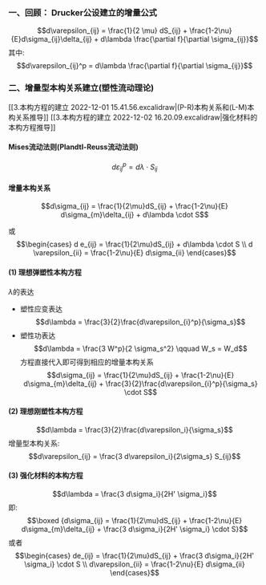 ### 一、回顾： Drucker公设建立的增量公式

$$d\varepsilon_{ij} = \frac{1}{2 \mu} dS_{ij} + \frac{1-2\nu}{E}d\sigma_{ij}\delta_{ij} + d\lambda \frac{\partial f}{\partial \sigma_{ij}}$$
其中: 
$$d\varepsilon_{ij}^p = d\lambda \frac{\partial f}{\partial \sigma_{ij}}$$

### 二、增量型本构关系建立(塑性流动理论)
[[3.本构方程的建立 2022-12-01 15.41.56.excalidraw|(P-R)本构关系和(L-M)本构关系推导]]
[[3.本构方程的建立 2022-12-02 16.20.09.excalidraw|强化材料的本构方程推导]]
#### Mises流动法则(Plandtl-Reuss流动法则)
$$d\varepsilon_{ij}^p = d\lambda \cdot S_{ij} \tag{3.34}$$
#### 增量本构关系
$$d\sigma_{ij} = \frac{1}{2\mu}dS_{ij} + \frac{1-2\nu}{E} d\sigma_{m}\delta_{ij} + d\lambda \cdot S$$

或
$$\begin{cases}
d e_{ij} = \frac{1}{2\mu}dS_{ij} + d\lambda \cdot S \\
d \varepsilon_{ii} = \frac{1-2\nu}{E} d\sigma_{ii}
\end{cases}$$
#### (1) 理想弹塑性本构方程
$\lambda$的表达
- 塑性应变表达
$$d\lambda = \frac{3}{2}\frac{d\varepsilon_{i}^p}{\sigma_s}$$
- 塑性功表达
$$d\lambda = \frac{3 W^p}{2 \sigma_s^2} \qquad W_s = W_d$$
方程直接代入即可得到相应的增量本构关系
$$d\sigma_{ij} = \frac{1}{2\mu}dS_{ij} + \frac{1-2\nu}{E} d\sigma_{m}\delta_{ij} + \frac{3}{2}\frac{d\varepsilon_{i}^p}{\sigma_s} \cdot S$$
#### (2) 理想刚塑性本构方程
$$d\lambda = \frac{3}{2}\frac{d\varepsilon_i}{\sigma_s}$$
增量型本构关系: 
$$d\varepsilon_{ij} = \frac{3 d\varepsilon_i}{2\sigma_s} S_{ij}$$
#### (3) 强化材料的本构方程
$$d\lambda = \frac{3 d\sigma_i}{2H' \sigma_i}$$
即: $$\boxed {d\sigma_{ij} = \frac{1}{2\mu}dS_{ij} + \frac{1-2\nu}{E} d\sigma_{m}\delta_{ij} + \frac{3 d\sigma_i}{2H' \sigma_i} \cdot S}$$
或者
$$\begin{cases}
de_{ij} = \frac{1}{2\mu}dS_{ij} + \frac{3 d\sigma_i}{2H' \sigma_i} \cdot S \\
d\varepsilon_{ii} = \frac{1-2\nu}{E} d\sigma_{ii}
\end{cases}$$

